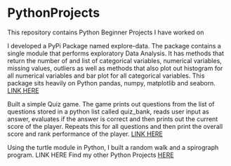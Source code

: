 # PythonProjects

This repository contains Python Beginner Projects I have worked on

I developed a PyPi Package named explore-data. The package contains a single module that performs exploratory Data Analysis. It has methods that return the number of and list of categorical variables, numerical variables, missing values, outliers as well as methods that also plot out histogram for all numerical variables and bar plot for all categorical variables. This package sits heavily on Python pandas, numpy, matplotlib and seaborn. [LINK HERE](https://github.com/Sumta4real/exploredata) 

Built a simple Quiz game.  The game prints out questions from the list of questions stored in a python list called quiz_bank, reads user input  as answer, evaluates if the answer is correct and then prints out the current score of the player. Repeats this for  all questions and then print the overall score and rank performance of the player. [LINK HERE](https://github.com/Sumta4real/PythonProjects/tree/IntermediateProjects/quiz_project) 

Using the turtle module in Python, I built  a random walk and a spirograph program. LINK HERE 
Find my other Python Projects [HERE ](https://github.com/Sumta4real/PythonProjects/tree/BeginnerProjects)
